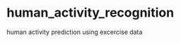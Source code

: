 human_activity_recognition
==========================

human activity prediction using excercise data
